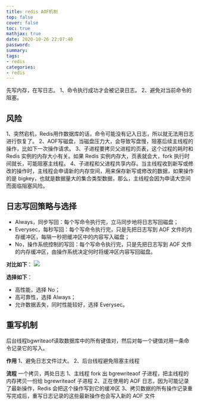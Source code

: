 ```yaml
---
title: redis AOF机制
top: false
cover: false
toc: true
mathjax: true
date: 2020-10-26 22:07:40
password:
summary:
tags:
- redis
categories:
- redis
---
```


先写内存，在写日志。
1、命令执行成功才会被记录日志。
2、避免对当前命令的阻塞。

## 风险
1、突然宕机，Redis用作数据库的话，命令可能没有记入日志，所以就无法用日志进行恢复了。
2、AOF写磁盘，当磁盘压力大，会导致写盘慢，阻塞后续主线程的操作，比如下一次操作请求。
3、子进程要拷贝父进程的页表，这个过程的耗时和 Redis 实例的内存大小有关。如果 Redis 实例内存大，页表就会大，fork 执行时间就长，可能阻塞主线程。
4、子进程和父进程共享内存。当主线程收到新写或修改的操作时，主线程会申请新的内存空间，用来保存新写或修改的数据，如果操作的是 bigkey，也就是数据量大的集合类型数据，那么，主线程会因为申请大空间而面临阻塞风险。

## 日志写回策略与选择
- Always，同步写回：每个写命令执行完，立马同步地将日志写回磁盘；
- Everysec，每秒写回：每个写命令执行完，只是先把日志写到 AOF 文件的内存缓冲区，每隔一秒把缓冲区中的内容写入磁盘；
- No，操作系统控制的写回：每个写命令执行完，只是先把日志写到 AOF 文件的内存缓冲区，由操作系统决定何时将缓冲区内容写回磁盘。

**对比如下**：
![](aof.jpg)

**选择如下**：

- 高性能，选择 No；
- 高可靠性，选择 Always；
- 允许数据丢失，同时性能较好，选择 Everysec。

## 重写机制

后台线程bgwriteaof读取数据库中的所有键值对，然后对每一个键值对用一条命令记录它的写入。

**作用**
1、避免日志文件过大。
2、后台线程避免阻塞主线程

**流程**
一个拷贝，两处日志
1、主线程 fork 出 bgrewriteaof 子进程，把主线程的内存拷贝一份给 bgrewriteaof 子进程
2、正在使用的 AOF 日志，因为可能记录了最新操作，Redis 会把这个操作写到它的缓冲区
3、拷贝数据的所有操作记录重写完成后，重写日志记录的这些最新操作也会写入新的 AOF 文件

